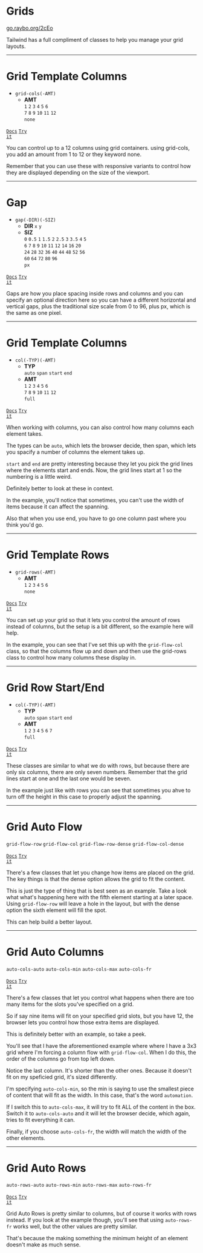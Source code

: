 <!-- .slide: data-state="layout-title" class="bg-dark"-->

# Grids

<div class="slide-link"><a href="https://go.raybo.org/2cEo"><i class="fab fa-slideshare"></i> go.raybo.org/2cEo</a></div>

> >

Tailwind has a full compliment of classes to help you manage your grid layouts.

---

# Grid Template Columns

- `grid-cols(-AMT)`
  - **AMT**<br>
  `1` `2` `3` `4` `5` `6`<BR>`7` `8` `9` `10` `11` `12`<BR>
  `none`

<a href="https://tailwindcss.com/docs/grid-template-columns" target="_blank"><code class="code-exciting">Docs</code></a> <a href="https://codepen.io/planetoftheweb/pen/poEeZZP?editors=1000" target="_blank"><code class="code-royal">Try it</code></a>

> >

You can control up to a 12 columns using grid containers. using grid-cols, you add an amount from 1 to 12 or they keyword none.

Remember that you can use these with responsive variants to control how they are displayed depending on the size of the viewport.

---

# Gap

- `gap(-DIR)(-SIZ)`
  - **DIR**
  `x` `y`
  - **SIZ**<br>
  `0` `0.5` `1` `1.5` `2` `2.5` `3` `3.5` `4` `5`<br>
  `6` `7` `8` `9` `10` `11` `12` `14` `16` `20`<br>
  `24` `28` `32` `36` `40` `44` `48` `52` `56`<br>
  `60` `64` `72` `80` `96`<br>`px`

<a href="https://tailwindcss.com/docs/gap" target="_blank"><code class="code-exciting">Docs</code></a> <a href="https://codepen.io/planetoftheweb/pen/MWjmOxo?editors=1000" target="_blank"><code class="code-royal">Try it</code></a>

> >

Gaps are how you place spacing inside rows and columns and you can specify an optional direction here so you can have a different horizontal and vertical gaps, plus the traditional size scale from 0 to 96, plus px, which is the same as one pixel.

---

# Grid Template Columns

- `col(-TYP)(-AMT)`
  - **TYP**<br>
  `auto` `span` `start` `end`
  - **AMT**<br>
  `1` `2` `3` `4` `5` `6`<br>
  `7` `8` `9` `10` `11` `12`<br>
  `full`  

<a href="https://tailwindcss.com/docs/grid-column" target="_blank"><code class="code-exciting">Docs</code></a> <a href="https://codepen.io/planetoftheweb/pen/KKgWjbW?editors=1000" target="_blank"><code class="code-royal">Try it</code></a>

> >

When working with columns, you can also control how many columns each element takes.

The types can be `auto`, which lets the browser decide, then span, which lets you spacify a number of columns the element takes up.

`start` and `end` are pretty interesting because they let you pick the grid lines where the elements start and ends. Now, the grid lines start at 1 so the numbering is a little weird.

Definitely better to look at these in context.

In the example, you'll notice that sometimes, you can't use the width of items because it can affect the spanning.

Also that when you use end, you have to go one column past where you think you'd go.

---

# Grid Template Rows

- `grid-rows(-AMT)`
  - **AMT**<br>
  `1` `2` `3` `4` `5` `6`<BR>
  `none`

<a href="https://tailwindcss.com/docs/grid-template-rows" target="_blank"><code class="code-exciting">Docs</code></a> <a href="https://codepen.io/planetoftheweb/pen/yLaMRxy?editors=1000" target="_blank"><code class="code-royal">Try it</code></a>

> >

You can set up your grid so that it lets you control the amount of rows instead of columns, but the setup is a bit different, so the example here will help.

In the example, you can see that I've set this up with the `grid-flow-col` class, so that the columns flow up and down and then use the grid-rows class to control how many columns these display in.

---

# Grid Row Start/End

- `col(-TYP)(-AMT)`
  - **TYP**<br>
  `auto` `span` `start` `end`
  - **AMT**<br>
  `1` `2` `3` `4` `5` `6` `7`<BR>
  `full`

<a href="https://tailwindcss.com/docs/grid-row" target="_blank"><code class="code-exciting">Docs</code></a> <a href="https://codepen.io/planetoftheweb/pen/XWjMvGw?editors=1000" target="_blank"><code class="code-royal">Try it</code></a>

> >

These classes are similar to what we do with rows, but because there are only six columns, there are only seven numbers. Remember that the grid lines start at one and the last one would be seven.

In the example just like with rows you can see that sometimes you ahve to turn off the height in this case to properly adjust the spanning.

---

# Grid Auto Flow

`grid-flow-row` `grid-flow-col` `grid-flow-row-dense` `grid-flow-col-dense`

<a href="https://tailwindcss.com/docs/grid-auto-flow" target="_blank"><code class="code-exciting">Docs</code></a> <a href="https://codepen.io/planetoftheweb/pen/PoGmYEa?editors=1000" target="_blank"><code class="code-royal">Try it</code></a>

> >

There's a few classes that let you change how items are placed on the grid. The key things is that the dense option allows the grid to fit the content.

This is just the type of thing that is best seen as an example. Take a look what what's happening here with the fifth element starting at a later space. Using `grid-flow-row` will leave a hole in the layout, but with the dense option the sixth element will fill the spot.

This can help build a better layout.

---

# Grid Auto Columns

`auto-cols-auto` `auto-cols-min` `auto-cols-max` `auto-cols-fr`

<a href="https://tailwindcss.com/docs/grid-auto-columns" target="_blank"><code class="code-exciting">Docs</code></a> <a href="https://codepen.io/planetoftheweb/pen/vYXmWGa?editors=1000" target="_blank"><code class="code-royal">Try it</code></a>

> >

There's a few classes that let you control what happens when there are too many items for the slots you've specified on a grid.

So if say nine items will fit on your specified grid slots, but you have 12, the browser lets you control how those extra items are displayed.

This is definitely better with an example, so take a peek.

You'll see that I have the aforementioned example where where I have a 3x3 grid where I'm forcing a column flow with `grid-flow-col`. When I do this, the order of the columns go from top left down.

Notice the last column. It's shorter than the other ones. Because it doesn't fit on my speficied grid, it's sized differently.

I'm specifying `auto-cols-min`, so the min is saying to use the smallest piece of content that will fit as the width. In this case, that's the word `automation`.

If I switch this to `auto-cols-max`, it will try to fit ALL of the content in the box. Switch it to `auto-cols-auto` and it will let the browser decide, which again, tries to fit everything it can.

Finally, if you choose `auto-cols-fr`, the width will match the width of the other elements.

---

# Grid Auto Rows

`auto-rows-auto` `auto-rows-min` `auto-rows-max` `auto-rows-fr`

<a href="https://tailwindcss.com/docs/grid-auto-rows" target="_blank"><code class="code-exciting">Docs</code></a> <a href="https://codepen.io/planetoftheweb/pen/PoGmOeM?editors=1000" target="_blank"><code class="code-royal">Try it</code></a>

> >

Grid Auto Rows is pretty similar to columns, but of course it works with rows instead. If you look at the example though, you'll see that using `auto-rows-fr` works well, but the other values are pretty similar. 

That's because the making something the minimum height of an element doesn't make as much sense. 